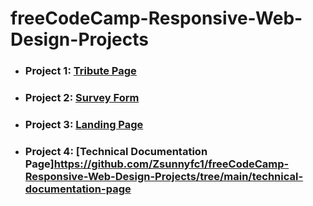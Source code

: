 ﻿# freeCodeCamp-Responsive-Web-Design-Projects 
 
 - ### Project 1: [Tribute Page](https://github.com/Zsunnyfc1/freeCodeCamp-Responsive-Web-Design-Projects/tree/main/tribute-page) 

- ### Project 2: [Survey Form](https://github.com/Zsunnyfc1/freeCodeCamp-Responsive-Web-Design-Projects/tree/main/survey-form) 

- ### Project 3: [Landing Page](https://github.com/Zsunnyfc1/freeCodeCamp-Responsive-Web-Design-Projects/tree/main/product-landing-page)

- ### Project 4: [Technical Documentation Page]https://github.com/Zsunnyfc1/freeCodeCamp-Responsive-Web-Design-Projects/tree/main/technical-documentation-page
